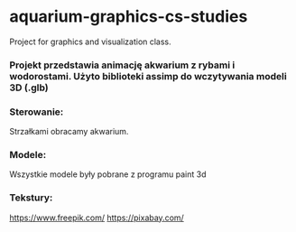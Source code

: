 # aquarium-graphics-cs-studies
Project for graphics and visualization class.

### Projekt przedstawia animację akwarium z rybami i wodorostami. Użyto biblioteki assimp do wczytywania modeli 3D (.glb)

### Sterowanie: 
Strzałkami obracamy akwarium.

### Modele:
Wszystkie modele były pobrane z programu paint 3d

### Tekstury:
https://www.freepik.com/
https://pixabay.com/
